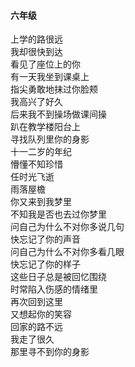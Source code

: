 #### 六年级
上学的路很远  
我却很快到达  
看见了座位上的你  
有一天我坐到课桌上  
指尖勇敢地抹过你脸颊  
我高兴了好久  
后来我不到操场做课间操  
趴在教学楼阳台上  
寻找队列里你的身影  
十一二岁的年纪  
懵懂不知珍惜  
任时光飞逝  
雨落屋檐  
你又来到我梦里  
不知我是否也去过你梦里  
问自己为什么不对你多说几句  
快忘记了你的声音  
问自己为什么不对你多看几眼  
快忘记了你的样子  
这些日子总是被回忆围绕  
时常陷入伤感的情绪里  
再次回到这里  
又想起你的笑容  
回家的路不远  
我走了很久  
那里寻不到你的身影  